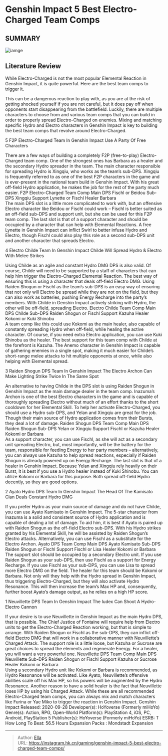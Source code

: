 # Genshin Impact 5 Best Electro-Charged Team Comps


## SUMMARY 

![iamge](https://static1.srcdn.com/wordpress/wp-content/uploads/2023/11/genshin-impact-electro-charged-teams-raiden-shogun-neuvillette-fischl.jpg)

## Literature Review

While Electro-Charged is not the most popular Elemental Reaction in Genshin Impact, it is quite powerful. Here are the best team comps to trigger it.





This can be a dangerous reaction to play with, as you are at the risk of getting shocked yourself if you are not careful, but it does pay off when opponents start disappearing from the battlefield. Luckily, there are multiple characters to choose from and various team comps that you can build in order to properly spread Electro-Charged on enemies. Mixing and matching specific Hydro and Electro characters in Genshin Impact is key to building the best team comps that revolve around Electro-Charged.









 








 5  F2P Electro-Charged Team In Genshin Impact 
Use A Party Of Free Characters
        

There are a few ways of building a completely F2P (free-to-play) Electro-Charged team comp. One of the strongest ones has Barbara as a healer and the secondary Hydro spreader in the team. The main character responsible for spreading Hydro is Xingqiu, who works as the team’s sub-DPS. Xingqiu is frequently referred to as one of the best F2P characters in the game and is ever-present in the national team build in Genshin Impact. With his great off-field Hydro application, he makes the job for the rest of the party much easier.
  F2P Electro-Charged Team Comp    Main DPS   Fischl or Beidou        Sub-DPS   Xingqiu        Support   Lynette or Fischl        Healer   Barbara        
The main DPS slot is a little more complicated to work with, but an offensive Electro character like Beidou or Fischl could work – Fischl is better suited as an off-field sub-DPS and support unit, but she can be used for this F2P team comp. The last slot is that of a support character and should be occupied by a character that can help with Elemental Reactions. A free Lynette in Genshin Impact can inflict Swirl to better infuse Hydro and Electro, though Fischl could also play this role as a second sub-DPS unit and another character that spreads Electro.





 4  Electro Childe Team In Genshin Impact 
Childe Will Spread Hydro &amp; Electro With Melee Strikes
        

Using Childe as an agile and constant Hydro DMG DPS is also valid. Of course, Childe will need to be supported by a staff of characters that can help him trigger the Electro-Charged Elemental Reaction. The best way of ensuring this is using a character that deals off-field Electro DMG. Using Raiden Shogun or Fischl as the team’s sub-DPS is an easy way of ensuring that not only will Electro be spread while they are not on the field, but they can also work as batteries, pushing Energy Recharge into the party’s members. With Childe in Genshin Impact actively striking with Hydro, the other will be off-field, spreading Electro.
  Electro Childe Team Comp    Main DPS   Childe        Sub-DPS   Raiden Shogun or Fischl        Support   Kazuha        Healer   Kokomi or Kuki Shinobu        
A team comp like this could use Kokomi as the main healer, also capable of constantly spreading Hydro when off-field, while healing the active character. Of course, if you need extra Electro application, you can use Kuki Shinobu as the healer. The best support for this team comp with Childe at the forefront is Kazuha. The Anemo character in Genshin Impact is capable of gathering enemies in a single spot, making it much easier for Childe’s short-range melee attacks to hit multiple opponents at once, while also helping with Elemental spread.





 3  Raiden Shogun DPS Team In Genshin Impact 
The Electro Archon Can Make Lighting Strike Twice In The Same Spot


 







An alternative to having Childe in the DPS slot is using Raiden Shogun in Genshin Impact as the main damage dealer in the team comp. Inazuma’s Archon is one of the best Electro characters in the game and is capable of thoroughly spreading Electro without much of an effort thanks to the short cooldown for her Elemental Skill. To help her activate Electro-Charged, you should use a Hydro sub-DPS, and Yelan and Xingqiu are great for the job. Though their main source of Hydro application comes from their Bursts, they deal a lot of damage.
  Raiden Shogun DPS Team Comp    Main DPS   Raiden Shogun        Sub-DPS   Yelan or Xingqiu        Support   Fischl or Kazuha        Healer   Kokomi or Barbara        
As a support character, you can use Fischl, as she will act as a secondary unit spreading Electro, but, most importantly, will be the battery for the team, responsible for feeding Energy to her party members – alternatively, you can always use Kazuha to help spread reactions, especially if Raiden Shogun is already powered up on Energy Recharge. The last slot is that of a healer in Genshin Impact. Because Yelan and Xingqiu rely heavily on their Burst, it is best if you use a Hydro healer instead of Kuki Shinobu. You can utilize Kokomi or Barbara for this purpose. Both spread off-field Hydro decently, so they are good options.





 2  Ayato Hydro DPS Team In Genshin Impact 
The Head Of The Kamisato Clan Deals Constant Hydro DMG
        

If you prefer Hydro as your main source of damage and do not have Childe, you can use Ayato Kamisato in Genshin Impact. The 5-star character from Inazuma is a solid and consistent source of Hydro application and is capable of dealing a lot of damage. To aid him, it is best if Ayato is paired up with Raiden Shogun as the off-field Electro sub-DPS. With his Hydro strikes granted by his Elemental Skill, he will be assisted by Raiden Shogun’s Electro attacks. Alternatively, you can use Fischl as a substitute for the Electro Archon.
  Ayato DPS Team Comp    Main DPS   Ayato Kamisato        Sub-DPS   Raiden Shogun or Fischl        Support   Fischl or Lisa        Healer   Kokomi or Barbara        
The support slot should be occupied by a secondary Electro unit. If you use Raiden Shogun as your sub-DPS, then use Fischl as a support for Energy Recharge. If you use Fischl as your sub-DPS, you can use Lisa to spread more Electro DMG on the field. The healer for this team should be Kokomi or Barbara. Not only will they help with the Hydro spread in Genshin Impact, thus triggering Electro-Charged, but they will also activate Hydro Resonance. This will then increase the team’s Max HP and, consequently, further boost Ayato’s damage output, as he relies on a high HP score.





 1  Neuvillette DPS Team In Genshin Impact 
The Iudex Can Shoot A Hydro-Electro Cannon
        

If your desire is to use Neuvillette in Genshin Impact as the main Hydro DPS, that is possible. The Chief Justice of Fontaine will require help from Electro units to get the Electro-Charged Reaction working, but that is simple to arrange. With Raiden Shogun or Fischl as the sub-DPS, they can inflict off-field Electro DMG that will work in a collaborative manner with Neuvillette’s Charged Attack. The support role is a little loose, but Kazuha or Sucrose are great choices to spread the elements and regenerate Energy. For a healer, you will want a very powerful one.
  Neuvillette DPS Team Comp    Main DPS   Neuvillette        Sub-DPS   Raiden Shogun or Fischl        Support   Kazuha or Sucrose        Healer   Kokomi or Barbara        
Using a secondary Hydro unit like Kokomi or Barbara is recommended, as Hydro Resonance will be activated. Like Ayato, Neuvillette’s offensive abilities scale off his Max HP, so his powers will be augmented by the Hydro Resonance. Another reason to have a solid healer is the fact that Neuvillette loses HP by using his Charged Attack. While these are all recommended Electro-Charged team comps, you can always mix and match characters like Furina or Yae Miko to trigger the reaction in Genshin Impact.
               Genshin Impact   Released:   2020-09-28    Developer(s):   HoYoverse (Formerly miHoYo)    Genre(s):   Action, RPG, Open-World    Platform(s):   PlayStation 4, iOS, PC, Android, PlayStation 5    Publisher(s):   HoYoverse (Formerly miHoYo)    ESRB:   T    How Long To Beat:   56.5 Hours    Expansion Packs :   Mondstadt Expansion      

---

> Author: [Ella](https://instagram.hk.cn/)  
> URL: https://instagram.hk.cn/gaming/genshin-impact-5-best-electro-charged-team-comps/  

